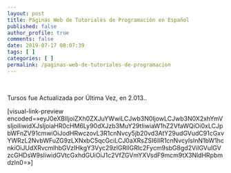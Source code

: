 ```yaml
---
layout: post
title: Páginas Web de Tutoriales de Programación en Español
published: false
author_profile: true
comments: false
date: 2019-07-17 08:07:39
tags: [ ]
categories: [ ]
permalink: /paginas-web-de-tutoriales-de-programacion
---
```

&nbsp;

Tursos fue Actualizada por Última Vez, en 2.013..

[visual-link-preview encoded=&#187;eyJ0eXBlIjoiZXh0ZXJuYWwiLCJwb3N0IjowLCJwb3N0X2xhYmVsIjoiIiwidXJsIjoiaHR0cHM6Ly90dXJzb3MuY29tIiwiaW1hZ2VfaWQiOi0xLCJpbWFnZV91cmwiOiJodHRwczovL3R1cnNvcy5jb20vd3AtY29udGVudC91cGxvYWRzL2NvbWFuZG9zLXNxbC5qcGciLCJ0aXRsZSI6IlR1cnNvcyIsInN1bW1hcnkiOiJUdXRvcmlhbGVzIHkgY3Vyc29zIGRlIGRlc2Fycm9sbG8gd2ViIGVuIGVzcGHDsW9sIiwidGVtcGxhdGUiOiJ1c2VfZGVmYXVsdF9mcm9tX3NldHRpbmdzIn0=&#187;]